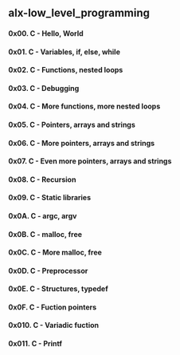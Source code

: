 ## alx-low_level_programming
#### 0x00. C - Hello, World
#### 0x01. C - Variables, if, else, while
#### 0x02. C - Functions, nested loops
#### 0x03. C - Debugging
#### 0x04. C - More functions, more nested loops
#### 0x05. C - Pointers, arrays and strings
#### 0x06. C - More pointers, arrays and strings
#### 0x07. C - Even more pointers, arrays and strings
#### 0x08. C - Recursion
#### 0x09. C - Static libraries
#### 0x0A. C - argc, argv
#### 0x0B. C - malloc, free
#### 0x0C. C - More malloc, free
#### 0x0D. C - Preprocessor
#### 0x0E. C - Structures, typedef
#### 0x0F. C - Fuction pointers
#### 0x010. C - Variadic fuction
#### 0x011. C - Printf
